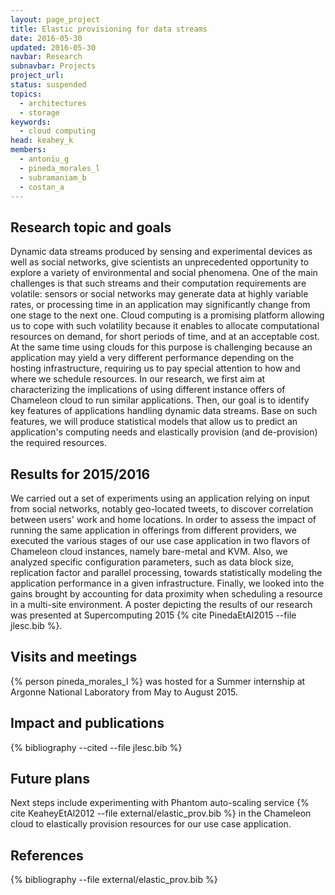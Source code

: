 ```yaml
---
layout: page_project
title: Elastic provisioning for data streams
date: 2016-05-30
updated: 2016-05-30
navbar: Research
subnavbar: Projects
project_url:
status: suspended
topics: 
  - architectures
  - storage
keywords:
  - cloud computing
head: keahey_k
members:
  - antoniu_g
  - pineda_morales_l
  - subramaniam_b
  - costan_a
---
```


## Research topic and goals

Dynamic data streams produced by sensing and experimental devices as well as social networks, give scientists an unprecedented opportunity to explore a variety of environmental and social phenomena. One of the main challenges is that such streams and their computation requirements are volatile: sensors or social networks may generate data at highly variable rates, or processing time in an application may significantly change from one stage to the next one. Cloud computing is a promising platform allowing us to cope with such volatility because it enables to allocate computational resources on demand, for short periods of time, and at an acceptable cost. At the same time using clouds for this purpose is challenging because an application may yield a very different performance depending on the hosting infrastructure, requiring us to pay special attention to how and where we schedule resources. In our research, we first aim at characterizing the implications of using different instance offers of Chameleon cloud to run similar applications. Then, our goal is to identify key features of applications handling dynamic data streams. Base on such features, we will produce statistical models that allow us to predict an application's computing needs and elastically provision (and de-provision) the required resources.

## Results for 2015/2016

We carried out a set of experiments using an application relying on input from social networks, notably geo-located tweets, to discover correlation between users' work and home locations. In order to assess the impact of running the same application in offerings from different providers, we executed the various stages of our use case application in two flavors of Chameleon cloud instances, namely bare-metal and KVM. Also, we analyzed specific configuration parameters, such as data block size, replication factor and parallel processing, towards statistically modeling the application performance in a given infrastructure. Finally, we looked into the gains brought by accounting for data proximity when scheduling a resource in a multi-site environment. A poster depicting the results of our research was presented at Supercomputing 2015 {% cite PinedaEtAl2015 --file jlesc.bib %}.


## Visits and meetings

{% person pineda_morales_l %} was hosted for a Summer internship at Argonne National Laboratory from May to August 2015.

## Impact and publications

{% bibliography --cited --file jlesc.bib %}


## Future plans

Next steps include experimenting with Phantom auto-scaling service {% cite KeaheyEtAl2012 --file external/elastic_prov.bib %} in the Chameleon cloud to elastically provision resources for our use case application.


## References

{% bibliography --file external/elastic_prov.bib %}

